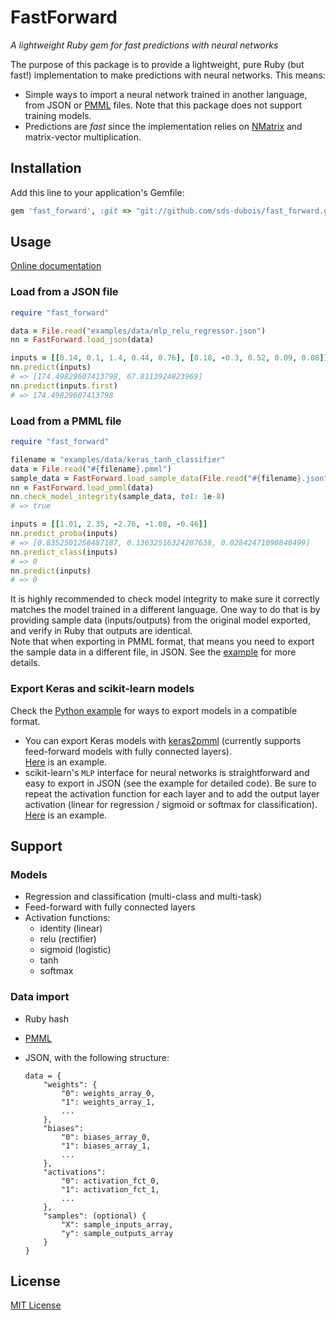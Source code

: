 # FastForward
*A lightweight Ruby gem for fast predictions with neural networks*  


The purpose of this package is to provide a lightweight, pure Ruby (but fast!) implementation to make predictions with neural networks. This means:

- Simple ways to import a neural network trained in another language, from JSON or [PMML](http://dmg.org/pmml/pmml-v4-3.html) files. Note that this package does not support training models.
- Predictions are *fast* since the implementation relies on [NMatrix](https://github.com/SciRuby/nmatrix) and matrix-vector multiplication.


## Installation

Add this line to your application's Gemfile:

```ruby
gem 'fast_forward', :git => "git://github.com/sds-dubois/fast_forward.git"
```

## Usage

[Online documentation](https://sds-dubois.github.io/fast_forward/index.html)

### Load from a JSON file

```ruby
require "fast_forward"

data = File.read("examples/data/mlp_relu_regressor.json")
nn = FastForward.load_json(data)

inputs = [[0.14, 0.1, 1.4, 0.44, 0.76], [0.18, -0.3, 0.52, 0.09, 0.08]]
nn.predict(inputs)
# => [174.49829607413798, 67.8113924823969]
nn.predict(inputs.first)
# => 174.49829607413798
```

### Load from a PMML file

```ruby
require "fast_forward"

filename = "examples/data/keras_tanh_classifier"
data = File.read("#{filename}.pmml")
sample_data = FastForward.load_sample_data(File.read("#{filename}.json"))
nn = FastForward.load_pmml(data)
nn.check_model_integrity(sample_data, tol: 1e-8)
# => true

inputs = [[1.01, 2.35, -2.76, -1.08, -0.46]]
nn.predict_proba(inputs)
# => [0.8352501258487187, 0.13632516324287638, 0.02842471090840499]
nn.predict_class(inputs)
# => 0
nn.predict(inputs)
# => 0
```

It is highly recommended to check model integrity to make sure it correctly matches the
model trained in a different language. One way to do that is by providing sample data (inputs/outputs) from the original model exported, and verify in Ruby that outputs are identical.  
Note that when exporting in PMML format, that means you need to export the sample data in a different file, in JSON. See the [example](examples/export_py_models.py) for more details.


### Export Keras and scikit-learn models

Check the [Python example](examples/export_py_models.py) for ways to export models in a compatible format.

- You can export Keras models with [keras2pmml](https://github.com/sds-dubois/keras2pmml) (currently supports feed-forward models with fully connected layers).  
[Here](examples/data/keras_relu_regressor.pmml) is an example. 
- scikit-learn's `MLP` interface for neural networks is straightforward and easy to export in JSON 
(see the example for detailed code). Be sure to repeat the activation function for each layer and to 
add the output layer activation (linear for regression / sigmoid or softmax for classification).  
[Here](examples/data/mlp_relu_regressor.json) is an example. 

## Support

### Models
- Regression and classification (multi-class and multi-task)
- Feed-forward with fully connected layers
- Activation functions:
    - identity (linear)
    - relu (rectifier)
    - sigmoid (logistic)
    - tanh
    - softmax

### Data import

- Ruby hash

- [PMML](http://dmg.org/pmml/v4-3/NeuralNetwork.html)

- JSON, with the following structure:  

    ```
    data = {
        "weights": {
            "0": weights_array_0,
            "1": weights_array_1,
            ...
        },
        "biases":
            "0": biases_array_0,
            "1": biases_array_1,
            ...
        },
        "activations":
            "0": activation_fct_0,
            "1": activation_fct_1,
            ...
        },
        "samples": (optional) {
            "X": sample_inputs_array,
            "y": sample_outputs_array
        }
    }
    ```

## License

[MIT License](LICENSE.md)
